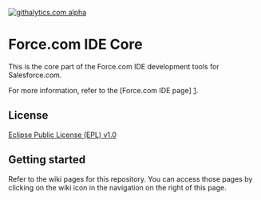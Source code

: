 [![githalytics.com
alpha](https://cruel-carlota.pagodabox.com/011426863636559c9724ff602508e0a3
"githalytics.com")](http://githalytics.com/forcedotcom/idecore)

Force.com IDE Core
========

This is the core part of the Force.com IDE development tools for
Salesforce.com.

For more information, refer to the [Force.com IDE page] [1].

License
-------

[Eclipse Public License (EPL) v1.0][2]

Getting started
---------------

Refer to the wiki pages for this repository. You can access those pages
by clicking on the wiki icon in the navigation on the right of this
page.

[1]: https://developer.salesforce.com/page/Force.com_IDE
[2]: http://wiki.eclipse.org/EPL

